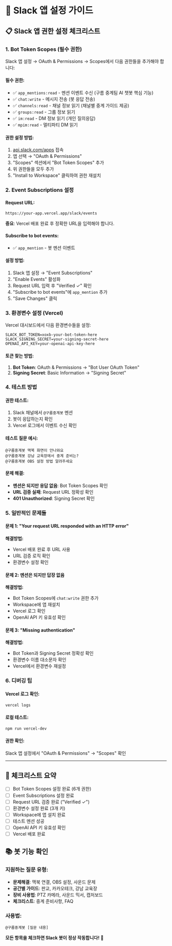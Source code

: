 # 🔧 Slack 앱 설정 가이드

## 📋 **Slack 앱 권한 설정 체크리스트**

### **1. Bot Token Scopes (필수 권한)**
Slack 앱 설정 → OAuth & Permissions → Scopes에서 다음 권한들을 추가해야 합니다:

#### **필수 권한:**
- ✅ `app_mentions:read` - 멘션 이벤트 수신 (구름 중계팀 AI 챗봇 핵심 기능)
- ✅ `chat:write` - 메시지 전송 (봇 응답 전송)
- ✅ `channels:read` - 채널 정보 읽기 (채널별 중계 가이드 제공)
- ✅ `groups:read` - 그룹 정보 읽기
- ✅ `im:read` - DM 정보 읽기 (개인 질의응답)
- ✅ `mpim:read` - 멀티파티 DM 읽기

#### **권한 설정 방법:**
1. [api.slack.com/apps](https://api.slack.com/apps) 접속
2. 앱 선택 → "OAuth & Permissions"
3. "Scopes" 섹션에서 "Bot Token Scopes" 추가
4. 위 권한들을 모두 추가
5. "Install to Workspace" 클릭하여 권한 재설치

### **2. Event Subscriptions 설정**

#### **Request URL:**
```
https://your-app.vercel.app/slack/events
```
**중요**: Vercel 배포 완료 후 정확한 URL을 입력해야 합니다.

#### **Subscribe to bot events:**
- ✅ `app_mention` - 봇 멘션 이벤트

#### **설정 방법:**
1. Slack 앱 설정 → "Event Subscriptions"
2. "Enable Events" 활성화
3. Request URL 입력 후 "Verified ✓" 확인
4. "Subscribe to bot events"에 `app_mention` 추가
5. "Save Changes" 클릭

### **3. 환경변수 설정 (Vercel)**

Vercel 대시보드에서 다음 환경변수들을 설정:

```
SLACK_BOT_TOKEN=xoxb-your-bot-token-here
SLACK_SIGNING_SECRET=your-signing-secret-here
OPENAI_API_KEY=your-openai-api-key-here
```

#### **토큰 찾는 방법:**
1. **Bot Token**: OAuth & Permissions → "Bot User OAuth Token"
2. **Signing Secret**: Basic Information → "Signing Secret"

### **4. 테스트 방법**

#### **권한 테스트:**
1. Slack 채널에서 `@구름중계봇` 멘션
2. 봇이 응답하는지 확인
3. Vercel 로그에서 이벤트 수신 확인

#### **테스트 질문 예시:**
```
@구름중계봇 맥북 화면이 안나와요
@구름중계봇 강남 교육장에서 중계 준비는?
@구름중계봇 OBS 설정 방법 알려주세요
```

#### **문제 해결:**
- **멘션은 되지만 응답 없음**: Bot Token Scopes 확인
- **URL 검증 실패**: Request URL 정확성 확인
- **401 Unauthorized**: Signing Secret 확인

### **5. 일반적인 문제들**

#### **문제 1: "Your request URL responded with an HTTP error"**
**해결방법:**
- Vercel 배포 완료 후 URL 사용
- URL 검증 로직 확인
- 환경변수 설정 확인

#### **문제 2: 멘션은 되지만 답장 없음**
**해결방법:**
- Bot Token Scopes에 `chat:write` 권한 추가
- Workspace에 앱 재설치
- Vercel 로그 확인
- OpenAI API 키 유효성 확인

#### **문제 3: "Missing authentication"**
**해결방법:**
- Bot Token과 Signing Secret 정확성 확인
- 환경변수 이름 대소문자 확인
- Vercel에서 환경변수 재설정

### **6. 디버깅 팁**

#### **Vercel 로그 확인:**
```bash
vercel logs
```

#### **로컬 테스트:**
```bash
npm run vercel-dev
```

#### **권한 확인:**
Slack 앱 설정에서 "OAuth & Permissions" → "Scopes" 확인

---

## 🎯 **체크리스트 요약**

- [ ] Bot Token Scopes 설정 완료 (6개 권한)
- [ ] Event Subscriptions 설정 완료
- [ ] Request URL 검증 완료 ("Verified ✓")
- [ ] 환경변수 설정 완료 (3개 키)
- [ ] Workspace에 앱 설치 완료
- [ ] 테스트 멘션 성공
- [ ] OpenAI API 키 유효성 확인
- [ ] Vercel 배포 완료

## 📚 **봇 기능 확인**

### **지원하는 질문 유형:**
- **문제해결**: 맥북 연결, OBS 설정, 사운드 문제
- **공간별 가이드**: 판교, 카카오테크, 강남 교육장
- **장비 사용법**: PTZ 카메라, 사운드 믹서, 캡처보드
- **체크리스트**: 중계 준비사항, FAQ

### **사용법:**
```
@구름중계봇 [질문 내용]
```

**모든 항목을 체크하면 Slack 봇이 정상 작동합니다!** 🚀
